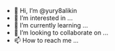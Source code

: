 - 👋 Hi, I’m @yury8alikin
- 👀 I’m interested in ...
- 🌱 I’m currently learning ...
- 💞️ I’m looking to collaborate on ...
- 📫 How to reach me ...

<!---
yury8alikin/yury8alikin is a ✨ special ✨ repository because its `README.md` (this file) appears on your GitHub profile.
You can click the Preview link to take a look at your changes.
--->
